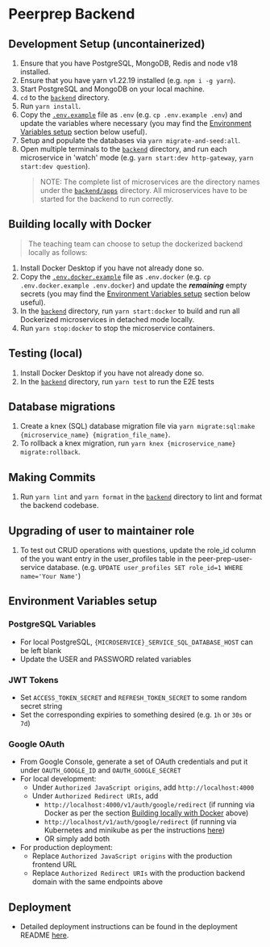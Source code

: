 # Peerprep Backend
## Development Setup (uncontainerized)
1. Ensure that you have PostgreSQL, MongoDB, Redis and node v18 installed.
1. Ensure that you have yarn v1.22.19 installed (e.g. `npm i -g yarn`).
1. Start PostgreSQL and MongoDB on your local machine.
1. `cd` to the [`backend`](./) directory.
1. Run `yarn install`.
1. Copy the [`.env.example`](./.env.example) file as `.env` (e.g. `cp .env.example .env`) and update the variables where necessary (you may find the [Environment Variables setup](#environment-variables-setup) section below useful).
1. Setup and populate the databases via `yarn migrate-and-seed:all`.
1. Open multiple terminals to the [`backend`](./) directory, and run each microservice in 'watch' mode (e.g. `yarn start:dev http-gateway`, `yarn start:dev question`).
   > NOTE: The complete list of microservices are the directory names under the [`backend/apps`](./apps/) directory. All microservices have to be started for the backend to run correctly.

## Building locally with Docker
> The teaching team can choose to setup the dockerized backend locally as follows:
1. Install Docker Desktop if you have not already done so.
1. Copy the [`.env.docker.example`](./.env.docker.example) file as `.env.docker` (e.g. `cp .env.docker.example .env.docker`) and update the ***remaining*** empty secrets (you may find the [Environment Variables setup](#environment-variables-setup) section below useful).
1. In the [`backend`](./) directory, run `yarn start:docker` to build and run all Dockerized microservices in detached mode locally.
1. Run `yarn stop:docker` to stop the microservice containers.

## Testing (local)
1. Install Docker Desktop if you have not already done so.
1. In the [`backend`](./) directory, run `yarn test` to run the E2E tests

## Database migrations
1. Create a knex (SQL) database migration file via `yarn migrate:sql:make {microservice_name} {migration_file_name}`.
1. To rollback a knex migration, run `yarn knex {microservice_name} migrate:rollback`.

## Making Commits
1. Run `yarn lint` and `yarn format` in the [`backend`](./) directory to lint and format the backend codebase.

## Upgrading of user to maintainer role
1. To test out CRUD operations with questions, update the role_id column of the you want entry in the user_profiles table in the peer-prep-user-service database. (e.g. `UPDATE user_profiles SET role_id=1 WHERE name='Your Name'`)

## Environment Variables setup
### PostgreSQL Variables
- For local PostgreSQL, `{MICROSERVICE}_SERVICE_SQL_DATABASE_HOST` can be left blank
- Update the USER and PASSWORD related variables
### JWT Tokens
- Set `ACCESS_TOKEN_SECRET` and `REFRESH_TOKEN_SECRET` to some random secret string
- Set the corresponding expiries to something desired (e.g. `1h` or `30s` or `7d`)
### Google OAuth
- From Google Console, generate a set of OAuth credentials and put it under `OAUTH_GOOGLE_ID` and `OAUTH_GOOGLE_SECRET`
- For local development:
   - Under `Authorized JavaScript origins`, add `http://localhost:4000`
   - Under `Authorized Redirect URIs`, add
      - `http://localhost:4000/v1/auth/google/redirect` (if running via Docker as per the section [Building locally with Docker](#building-locally-with-docker) above)
      - `http://localhost/v1/auth/google/redirect` (if running via Kubernetes and minikube as per the instructions [here](./deployment/README.md))
      - OR simply add both
- For production deployment:
   - Replace `Authorized JavaScript origins` with the production frontend URL
   - Replace `Authorized Redirect URIs` with the production backend domain with the same endpoints above

## Deployment
- Detailed deployment instructions can be found in the deployment README [here](./deployment/README.md).
